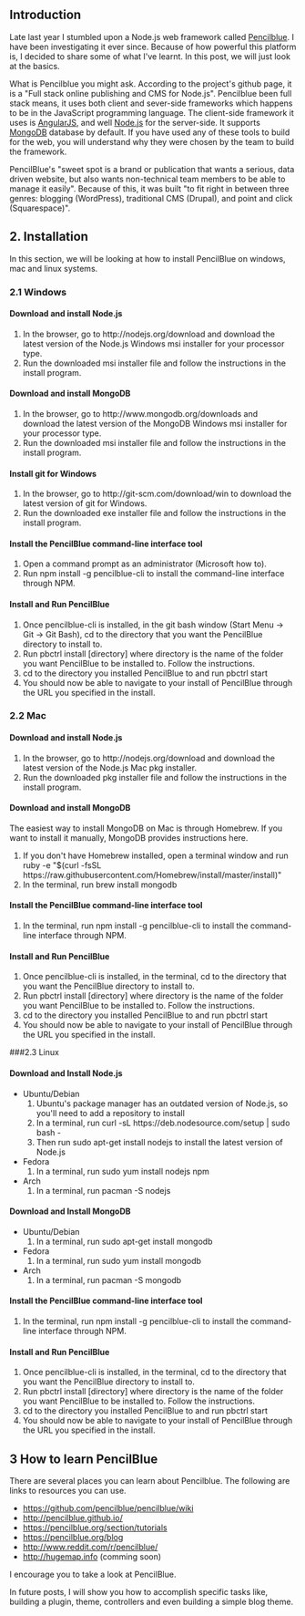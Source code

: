 ## Introduction

Late last year I stumbled upon a Node.js web framework called [Pencilblue](https://pencilblue.org). I have been investigating it ever since. Because of how powerful this platform is, I decided to share some of what I've learnt. In this post, we will just look at the basics.

 What is Pencilblue you might ask. According to the project's github page, it is a "Full stack online publishing and CMS for Node.js". Pencilblue been full stack means, it uses both client and sever-side frameworks which happens to be in the JavaScript programming language. The client-side framework it uses is [AngularJS](https://www.airpair.com/posts/tag/angularjs), and well [Node.js](https://www.airpair.com/node.js) for the server-side. It supports [MongoDB](http://www.mongodb.org) database by default. If you have used any of these tools to build for the web, you will understand why they were chosen by the team to build the framework. 

PencilBlue's "sweet spot is a brand or publication that wants a serious, data driven website, but also wants non-technical team members to be able to manage it easily". Because of this, it was built "to fit right in between three genres: blogging (WordPress), traditional CMS (Drupal), and point and click (Squarespace)".  


## 2. Installation

In this section, we will be looking at how to install PencilBlue on windows, mac and linux systems. 

### 2.1 Windows

<h4>Download and install Node.js</h4>

<ol>
   <li>In the browser, go to http://nodejs.org/download and download the latest version of the Node.js Windows msi installer for your processor type.</li>
   <li>Run the downloaded msi installer file and follow the instructions in the install program.</li>
</ol>

<h4>Download and install MongoDB</h4>
<ol>
   <li>In the browser, go to http://www.mongodb.org/downloads and download the latest version of the MongoDB Windows msi installer for your processor type.</li>
   <li>Run the downloaded msi installer file and follow the instructions in the install program.</li>
</ol>

<h4>Install git for Windows</h4>
<ol>
   <li>In the browser, go to http://git-scm.com/download/win to download the latest version of git for Windows.</li>
   <li>Run the downloaded exe installer file and follow the instructions in the install program.</li>
</ol>

<h4>Install the PencilBlue command-line interface tool</h4>
<ol>
   <li>Open a command prompt as an administrator (Microsoft how to).</li>
   <li>Run npm install -g pencilblue-cli to install the command-line interface through NPM.</li>
</ol>

<h4>Install and Run PencilBlue</h4>
<ol>
   <li>Once pencilblue-cli is installed, in the git bash window (Start Menu -&gt; Git -&gt; Git Bash), cd to the directory that you want the PencilBlue directory to install to.</li>
   <li>Run pbctrl install [directory] where directory is the name of the folder you want PencilBlue to be installed to. Follow the instructions.</li>
   <li>cd to the directory you installed PencilBlue to and run pbctrl start</li>
   <li>You should now be able to navigate to your install of PencilBlue through the URL you specified in the install.</li>
</ol>


<h3> 2.2 Mac</h3>

<h4>Download and install Node.js</h4>

<ol>
   <li>In the browser, go to http://nodejs.org/download and download the latest version of the Node.js Mac pkg installer.</li>
   <li>Run the downloaded pkg installer file and follow the instructions in the install program.</li>
</ol>

<h4>Download and install MongoDB</h4>
<p>The easiest way to install MongoDB on Mac is through Homebrew. If you want to install it manually, MongoDB provides instructions here.</p>

<ol>
   <li>If you don't have Homebrew installed, open a terminal window and run ruby -e "$(curl -fsSL https://raw.githubusercontent.com/Homebrew/install/master/install)"</li>
   <li>In the terminal, run brew install mongodb</li>
</ol>


<h4>Install the PencilBlue command-line interface tool</h4>

<ol>
   <li>In the terminal, run npm install -g pencilblue-cli to install the command-line interface through NPM.</li>
</ol>


<h4>Install and Run PencilBlue</h4>

<ol>
   <li>Once pencilblue-cli is installed, in the terminal, cd to the directory that you want the PencilBlue directory to install to.</li>
   <li>Run pbctrl install [directory] where directory is the name of the folder you want PencilBlue to be installed to. Follow the instructions.</li>
   <li>cd to the directory you installed PencilBlue to and run pbctrl start</li>
   <li>You should now be able to navigate to your install of PencilBlue through the URL you specified in the install.</li>
</ol>

###2.3 Linux

<h4>Download and Install Node.js</h4>

<ul>
   <li>
      Ubuntu/Debian
      <ol>
         <li>Ubuntu's package manager has an outdated version of Node.js, so you'll need to add a repository to install</li>
         <li>In a terminal, run curl -sL https://deb.nodesource.com/setup | sudo bash -</li>
         <li>Then run sudo apt-get install nodejs to install the latest version of Node.js</li>
      </ol>
   </li>

   <li>
      Fedora
      <ol>
         <li>In a terminal, run sudo yum install nodejs npm</li>
      </ol>
   </li>

   <li>
      Arch
      <ol>
         <li>In a terminal, run pacman -S nodejs</li>
      </ol>
   </li>
</ul>



<h4>Download and Install MongoDB</h4>
<ul>
   <li>
      Ubuntu/Debian
      <ol>
         <li>In a terminal, run sudo apt-get install mongodb</li>
      </ol>
   </li>
   <li>
        Fedora
      <ol>
         <li>In a terminal, run sudo yum install mongodb</li>
      </ol>
   </li>
   <li>
        Arch
      <ol>
         <li>In a terminal, run pacman -S mongodb</li>
      </ol>
   </li>
</ul>

<h4>Install the PencilBlue command-line interface tool</h4>

<ol>
  <li>In the terminal, run npm install -g pencilblue-cli to install the command-line interface through NPM.</li>
</ol>

<h4>Install and Run PencilBlue</h4>
<ol>
   <li>Once pencilblue-cli is installed, in the terminal, cd to the directory that you want the PencilBlue directory to install to.</li>
   <li>Run pbctrl install [directory] where directory is the name of the folder you want PencilBlue to be installed to. Follow the instructions.</li>
   <li>cd to the directory you installed PencilBlue to and run pbctrl start</li>
   <li>You should now be able to navigate to your install of PencilBlue through the URL you specified in the install.</li>
</ol>

## 3 How to learn PencilBlue

There are several places you can learn about Pencilblue. The following are links to resources you can use.

* https://github.com/pencilblue/pencilblue/wiki
* http://pencilblue.github.io/
* https://pencilblue.org/section/tutorials
* https://pencilblue.org/blog
* http://www.reddit.com/r/pencilblue/
* http://hugemap.info (comming soon)

I encourage you to take a look at PencilBlue. 

In future posts, I will show you how to accomplish specific tasks like, building a plugin, theme, controllers and even building a simple blog theme.